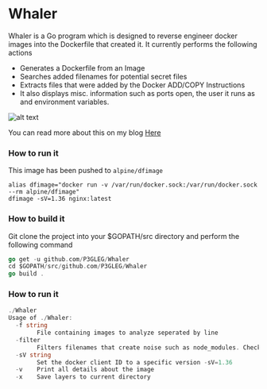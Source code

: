 <!--
  Title: Whaler
  Description: reverse docker images easily 
  Author: pegleg
  -->

# Whaler


Whaler is a Go program which is designed to reverse engineer docker images into the Dockerfile that created it.  It currently performs the following actions

  - Generates a Dockerfile from an Image
  - Searches added filenames for potential secret files
  - Extracts files that were added by the Docker ADD/COPY Instructions
  - It also displays misc. information such as ports open, the user it runs as and environment variables. 

![alt text](https://samaritan.ai/wp-content/uploads/2018/06/Screen-Shot-2018-06-04-at-8.51.22-PM.png "Logo Title Text 1")

You can read more about this on my blog [Here](https://samaritan.ai/blog/reversing-docker-images-into-dockerfiles/)

### How to run it

This image has been pushed to `alpine/dfimage`

```
alias dfimage="docker run -v /var/run/docker.sock:/var/run/docker.sock --rm alpine/dfimage"
dfimage -sV=1.36 nginx:latest
```

### How to build it
Git clone the project into your $GOPATH/src directory and perform the following command
```go
go get -u github.com/P3GLEG/Whaler
cd $GOPATH/src/github.com/P3GLEG/Whaler
go build .
```
### How to run it
```go
./Whaler
Usage of ./Whaler:
  -f string
    	File containing images to analyze seperated by line
  -filter
    	Filters filenames that create noise such as node_modules. Check ignore.go file for more details (default true)
  -sV string
    	Set the docker client ID to a specific version -sV=1.36
  -v	Print all details about the image
  -x	Save layers to current directory
```
